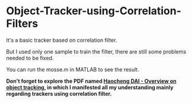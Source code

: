 # Object-Tracker-using-Correlation-Filters

It's a basic tracker based on correlation filter.

But I used only one sample to train the filter, there are still some problems needed to be fixed.

You can run the mosse.m in MATLAB to see the result.

**Don't forget to explore the PDF named [Haocheng DAI - Overview on object tracking](https://github.com/aarentai/Object-Tracker-using-Correlation-Filters/blob/master/Haocheng%20DAI%20-%20Overview%20on%20object%20tracking.pdf), in which I manifested all my understanding mainly regarding trackers using correlation filter.**
